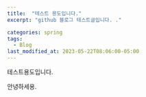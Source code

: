 ```yaml
---
title:  "테스트 용도입니다."
excerpt: "github 블로그 테스트글입니다. ."

categories: spring
tags:
  - Blog
last_modified_at: 2023-05-22T08:06:00-05:00
---
```


테스트용도입니다. 

안녕하세용.

